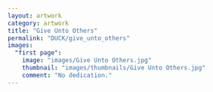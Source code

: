 ```yaml
---
layout: artwork
category: artwork
title: "Give Unto Others"
permalink: "DUCK/give_unto_others"
images:
  "first page":
    image: "images/Give Unto Others.jpg"
    thumbnail: "images/thumbnails/Give Unto Others.jpg"
    comment: "No dedication."
---
```


